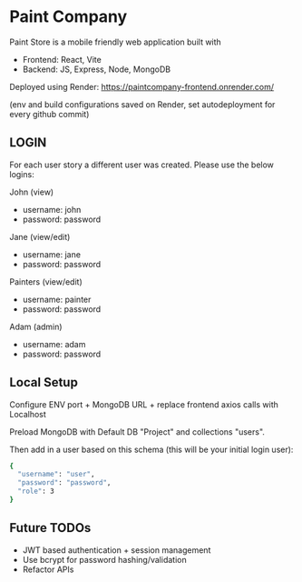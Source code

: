 # Paint Company

Paint Store is a mobile friendly web application built with

- Frontend: React, Vite
- Backend: JS, Express, Node, MongoDB

Deployed using Render: https://paintcompany-frontend.onrender.com/

(env and build configurations saved on Render, set autodeployment for every github commit)

## LOGIN

For each user story a different user was created. Please use the below logins:

John (view)
- username: john
- password: password

Jane (view/edit)
- username: jane
- password: password

Painters (view/edit)
- username: painter
- password: password

Adam (admin)
- username: adam
- password: password


## Local Setup

Configure ENV port + MongoDB URL + replace frontend axios calls with Localhost

Preload MongoDB with Default DB "Project" and collections "users".

Then add in a user based on this schema (this will be your initial login user):

```bash
{
  "username": "user",
  "password": "password",
  "role": 3
}
```


## Future TODOs

- JWT based authentication + session management
- Use bcrypt for password hashing/validation
- Refactor APIs
